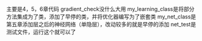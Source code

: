 主要是4，5，6章代码
gradient_check没什么大用
my_learning_class是将部分方法集成为了类，添加了早停的类，并将优化器编写为了嵌套类
my_net_class是第五章添加层之后的神经网络（单隐层），改动较多的就是早停的添加
net_test是测试文件，运行这个就可以了
